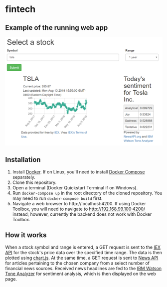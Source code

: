 # fintech
## Example of the running web app

![Screenshot of display](docs/img/example.PNG)

## Installation
1. Install [Docker](https://www.docker.com/get-started). If on Linux, you'll need to install [Docker Compose](https://docs.docker.com/compose/install/) separately. 
2. Clone this repository.
3. Open a terminal (Docker Quickstart Terminal if on Windows).
5. Run `docker-compose up` in the root directory of the cloned repository. You may need to run `docker-compose build` first.
6. Navigate a web browser to http://localhost:4200. If using Docker Toolbox, you will need to navigate to http://192.168.99.100:4200/ instead; however, currently the backend does not work with Docker Toolbox.

## How it works
When a stock symbol and range is entered, a GET request is sent to the [IEX API](https://iextrading.com/developer/docs/) for the stock's price data over the specified time range. The data is then plotted using [chart.js](https://www.chartjs.org/). At the same time, a GET request is sent to [News API](https://newsapi.org/) for articles pertaining to the chosen company from a select number of financial news sources. Received news headlines are fed to the [IBM Watson Tone Analyzer](https://www.ibm.com/watson/services/tone-analyzer/) for sentiment analysis, which is then displayed on the web page.
